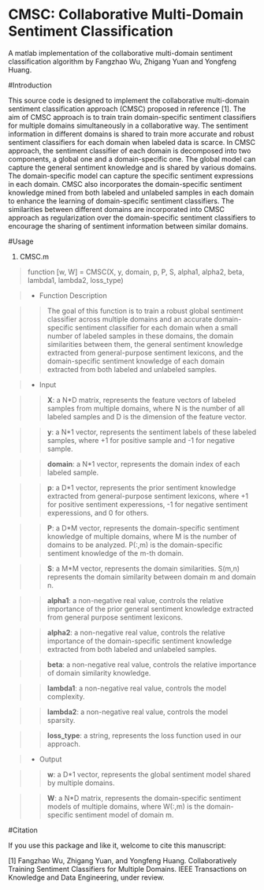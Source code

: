 # CMSC: Collaborative Multi-Domain Sentiment Classification

A matlab implementation of the collaborative multi-domain sentiment classification algorithm by Fangzhao Wu, Zhigang Yuan and Yongfeng Huang.

#Introduction

This source code is designed to implement the collaborative multi-domain sentiment classification approach (CMSC) proposed in reference [1]. The aim of CMSC approach is to train train domain-specific sentiment classifiers for multiple domains simultaneously in a collaborative way. The sentiment information in different domains is shared to train more accurate and robust sentiment classifiers for each domain when labeled data is scarce. In CMSC approach, the sentiment classifier of each domain is decomposed into two components, a global one and a domain-specific one. The global model can capture the general sentiment knowledge and is shared by various domains. The domain-specific model can capture the specific sentiment expressions in each domain. CMSC also incorporates the domain-specific sentiment knowledge mined from both labeled and unlabeled samples in each domain to enhance the learning of domain-specific sentiment classifiers. The similarities between different domains are incorporated into CMSC approach as regularization over the domain-specific sentiment classifiers to encourage the sharing of sentiment information between similar domains.


#Usage

1. CMSC.m

>	function [w, W] = CMSC(X, y, domain, p, P, S, alpha1, alpha2, beta, lambda1, lambda2, loss_type) 


>+ Function Description

>>The goal of this function is to train a robust global sentiment classifier across multiple domains and an accurate domain-specific sentiment classifier for each domain when a small number of labeled samples in these domains,  the domain similarities between them, the general sentiment knowledge extracted from general-purpose sentiment lexicons, and the domain-specific sentiment knowledge of each domain extracted from both labeled and unlabeled samples.

>+ Input

>>**X**:  a N*D matrix, represents the feature vectors of labeled samples from multiple domains, where N is the number of all labeled samples and D is the dimension of the feature vector.

>>**y**:   a N*1 vector, represents the sentiment labels of these labeled samples, where +1 for positive sample and -1 for negative sample.

>>**domain**:   a N*1 vector, represents the domain index of each labeled sample.

>>**p**:	a D*1 vector, represents the prior sentiment knowledge extracted from general-purpose sentiment lexicons, where +1 for positive sentiment experessions, -1 for negative sentiment experessions, and 0 for others.

>>**P**:	a D*M vector, represents the domain-specific sentiment knowledge of multiple domains, where M is the number of domains to be analyzed. P(:,m) is the domain-specific sentiment knowledge of the m-th domain.

>>**S**:    a M*M vector, represents the domain similarities. S(m,n) represents the domain similarity between domain m and domain n.

>>**alpha1**:  a non-negative real value, controls the relative importance of the prior general sentiment knowledge extracted from general purpose sentiment lexicons.

>>**alpha2**:  a non-negative real value, controls the relative importance of the domain-specific sentiment knowledge extracted from both labeled and unlabeled samples.

>>**beta**: a non-negative real value, controls the relative importance of domain similarity knowledge.

>>**lambda1**:  a non-negative real value, controls the model complexity.

>>**lambda2**:  a non-negative real value, controls the model sparsity.

>>**loss_type**:  a string, represents the loss function used in our approach.

>+ Output

>>**w**: a D*1 vector, represents the global sentiment model shared by multiple domains.

>>**W**: a N*D matrix, represents the domain-specific sentiment models of multiple domains, where W(:,m) is the domain-specific sentiment model of domain m. 


#Citation

If you use this package and like it, welcome to cite this manuscript:

[1] Fangzhao Wu, Zhigang Yuan, and Yongfeng Huang. Collaboratively Training Sentiment Classifiers for Multiple Domains. IEEE Transactions on Knowledge and Data Engineering, under review.

